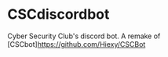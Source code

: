 # CSCdiscordbot

Cyber Security Club's discord bot. A remake of [CSCbot]https://github.com/Hiexy/CSCBot